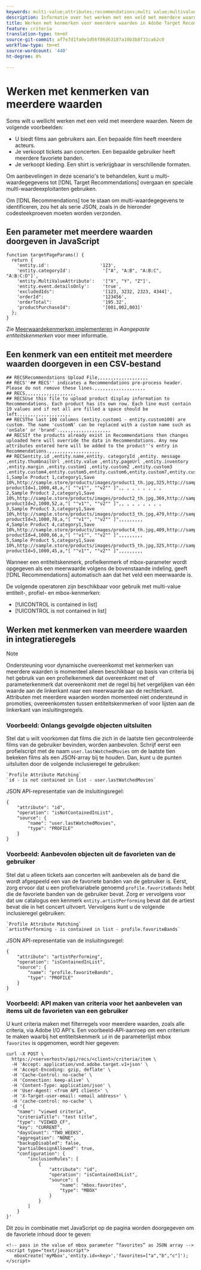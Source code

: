 ```yaml
---
keywords: multi-value;attributes;recommendations;multi value;multivalue;multi-value
description: Informatie over het werken met een veld met meerdere waarden in Adobe Target Recommendations met behulp van speciale operatoren voor meerdere waarden.
title: Werken met kenmerken voor meerdere waarden in Adobe Target Recommendations
feature: criteria
translation-type: tm+mt
source-git-commit: af7e7d1fa0e1d56f86d63187a10b3b8f31ca62c8
workflow-type: tm+mt
source-wordcount: '440'
ht-degree: 0%

---
```



# Werken met kenmerken van meerdere waarden

Soms wilt u wellicht werken met een veld met meerdere waarden. Neem de volgende voorbeelden:

* U biedt films aan gebruikers aan. Een bepaalde film heeft meerdere acteurs.
* Je verkoopt tickets aan concerten. Een bepaalde gebruiker heeft meerdere favoriete banden.
* Je verkoopt kleding. Een shirt is verkrijgbaar in verschillende formaten.

Om aanbevelingen in deze scenario&#39;s te behandelen, kunt u multi-waardegegevens tot [!DNL Target Recommendations] overgaan en speciale multi-waardeexploitanten gebruiken.

Om [!DNL Recommendations] toe te staan om multi-waardegegevens te identificeren, zou het als serie JSON, zoals in de hieronder codesteekproeven moeten worden verzonden.

## Een parameter met meerdere waarden doorgeven in JavaScript

```
function targetPageParams() { 
  return { 
    'entity.id':                   '123', 
    'entity.categoryId':            '["A", "A:B", "A:B:C", "A:B:C:D"]',        
    'entity.MultiValueAttribute':   '["X", "Y", "Z"]', 
    'entity.event.detailsOnly':     'true', 
    'excludedIds":                  '[123, 3232, 2323, 4344]', 
    'orderId":                      '123456', 
    'orderTotal":                   '195.32', 
    'productPurchaseId":            '[001,002,003]' 
  }; 
}
```

Zie [Meerwaardekenmerken implementeren](/help/c-recommendations/c-products/custom-entity-attributes.md#section_80FEFE49E8AF415D99B739AA3CBA2A14) in *Aangepaste entiteitskenmerken* voor meer informatie.

## Een kenmerk van een entiteit met meerdere waarden doorgeven in een CSV-bestand

```
## RECSRecommendations Upload File,,,,,,,,,,,,,,,,,,,
## RECS''## RECS'' indicates a Recommendations pre-process header. Please do not remove these lines.,,,,,,,,,,,,,,,,,,,
## RECS,,,,,,,,,,,,,,,,,,,
## RECSUse this file to upload product display information to Recommendations. Each product has its own row. Each line must contain 19 values and if not all are filled a space should be left.,,,,,,,,,,,,,,,,,,,
## RECSThe last 100 columns (entity.custom1 - entity.custom100) are custom. The name 'customN' can be replaced with a custom name such as 'onSale' or 'brand'.,,,,,,,,,,,,,,,,,,,
## RECSIf the products already exist in Recommendations then changes uploaded here will override the data in Recommendations. Any new attributes entered here will be added to the product''s entry in Recommendations.,,,,,,,,,,,,,,,,,,,
## RECSentity.id ,entity.name,entity. categoryId ,entity. message ,entity.thumbnailUrl ,entity.value ,entity.pageUrl ,entity.inventory ,entity.margin ,entity.custom1 ,entity.custom2 ,entity.custom3 ,entity.custom4,entity.custom5,entity.custom6,entity.custom7,entity.custom8,entity.custom9,entity.custom10,
1,Sample Product 1,category1,Save 10%,http://sample.store/products/images/product1_th.jpg,325,http://sample.store/products/product_detail.jsp?productId=1,1000,48,a,"[ ""v1"", ""v2"" ]",, , , , , , , ,
2,Sample Product 2,category1,Save 10%,http://sample.store/products/images/product2_th.jpg,369,http://sample.store/products/product_detail.jsp?productId=2,1000,52,a,"[ ""v1"", ""v2"" ]",, , , , , , , ,
3,Sample Product 3,category1,Save 10%,http://sample.store/products/images/product3_th.jpg,479,http://sample.store/products/product_detail.jsp?productId=3,1000,78,a,"[ ""v1"", ""v2"" ]",,,,,,,,,
4,Sample Product 4,category1,Save 10%,http://sample.store/products/images/product4_th.jpg,409,http://sample.store/products/product_detail.jsp?productId=4,1000,66,a,"[ ""v1"", ""v2"" ]",,,,,,,,,
5,Sample Product 5,category1,Save 10%,http://sample.store/products/images/product5_th.jpg,325,http://sample.store/products/product_detail.jsp?productId=5,1000,45,a,"[ ""v1"", ""v2"" ]",,,,,,,,, 
```

Wanneer een entiteitskenmerk, profielkenmerk of mbox-parameter wordt opgegeven als een meerwaarde volgens de bovenstaande indeling, geeft [!DNL Recommendations] automatisch aan dat het veld een meerwaarde is.

De volgende operatoren zijn beschikbaar voor gebruik met multi-value entiteit-, profiel- en mbox-kenmerken:

* [!UICONTROL is contained in list]
* [!UICONTROL is not contained in list]

## Werken met kenmerken van meerdere waarden in integratieregels

>[!NOTE]
>
>Ondersteuning voor dynamische overeenkomst met kenmerken van meerdere waarden is momenteel alleen beschikbaar op basis van criteria bij het gebruik van een profielkenmerk dat overeenkomt met of parameterkenmerk dat overeenkomt met de regel bij het vergelijken van één waarde aan de linkerkant naar een meerwaarde aan de rechterkant. Attributen met meerdere waarden worden momenteel niet ondersteund in promoties, overeenkomsten tussen entiteitskenmerken of voor lijsten aan de linkerkant van insluitingsregels.

### Voorbeeld: Onlangs gevolgde objecten uitsluiten

Stel dat u wilt voorkomen dat films die zich in de laatste tien gecontroleerde films van de gebruiker bevinden, worden aanbevolen. Schrijf eerst een profielscript met de naam `user.lastWatchedMovies` om de laatste tien bekeken films als een JSON-array bij te houden. Dan, kunt u de punten uitsluiten door de volgende inclusieregel te gebruiken:

```
`Profile Attribute Matching`
`id - is not contained in list - user.lastWatchedMovies`
```

JSON API-representatie van de insluitingsregel:

```
{
    "attribute": "id",
    "operation": "isNotContainedInList",
    "source": {
        "name": "user.lastWatchedMovies",
        "type": "PROFILE"
    }
} 
```

### Voorbeeld: Aanbevolen objecten uit de favorieten van de gebruiker

Stel dat u alleen tickets aan concerten wilt aanbevelen als de band die wordt afgespeeld een van de favoriete banden van de gebruiker is. Eerst, zorg ervoor dat u een profielvariabele genoemd `profile.favoriteBands` hebt die de favoriete banden van de gebruiker bevat. Zorg er vervolgens voor dat uw catalogus een kenmerk `entity.artistPerforming` bevat dat de artiest bevat die in het concert uitvoert. Vervolgens kunt u de volgende inclusieregel gebruiken:

```
`Profile Attribute Matching`
`artistPerforming - is contained in list - profile.favoriteBands`
```

JSON API-representatie van de insluitingsregel:

```
{
    "attribute": "artistPerforming",
    "operation": "isContainedInList",
    "source": {
        "name": "profile.favoriteBands",
        "type": "PROFILE"
    }
}
```

### Voorbeeld: API maken van criteria voor het aanbevelen van items uit de favorieten van een gebruiker

U kunt criteria maken met filterregels voor meerdere waarden, zoals alle criteria, via Adobe I/O API&#39;s. Een voorbeeld-API-aanroep om een criterium te maken waarbij het entiteitskenmerk `id` in de parameterlijst mbox `favorites` is opgenomen, wordt hier gegeven:

```
curl -X POST \
  https://<serverhost>/api/recs/<client>/criteria/item \
  -H 'Accept: application/vnd.adobe.target.v1+json' \
  -H 'Accept-Encoding: gzip, deflate' \
  -H 'Cache-Control: no-cache' \
  -H 'Connection: keep-alive' \
  -H 'Content-Type: application/json' \
  -H 'User-Agent: <from API client>' \
  -H 'X-Target-user-email: <email address>' \
  -H 'cache-control: no-cache' \
  -d '{
    "name": "viewed criteria",
    "criteriaTitle": "test title",
    "type": "VIEWED_CF",
    "key": "CURRENT",
    "daysCount": "TWO_WEEKS",
    "aggregation": "NONE",
    "backupDisabled": false,
    "partialDesignAllowed": true,
    "configuration": {
        "inclusionRules": [
            {
                "attribute": "id",
                "operation": "isContainedInList",
                "source": {
                    "name": "mbox.favorites",
                    "type": "MBOX"
                }
            }
        ]
    }
}'
```

Dit zou in combinatie met JavaScript op de pagina worden doorgegeven om de favoriete inhoud door te geven:

```
<!-- pass in the value of mbox parameter “favorites” as JSON array -->
<script type="text/javascript">
   mboxCreate('myMbox','entity.id=<key>','favorites=["a","b","c"]');
</script>
```
